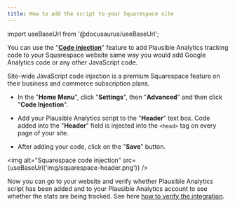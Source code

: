 ```yaml
---
title: How to add the script to your Squarespace site
---
```


import useBaseUrl from '@docusaurus/useBaseUrl';

You can use the "**[Code injection](https://support.squarespace.com/hc/en-us/articles/205815908)**" feature to add Plausible Analytics tracking code to your Squarespace website same way you would add Google Analytics code or any other JavaScript code. 

Site-wide JavaScript code injection is a premium Squarespace feature on their business and commerce subscription plans.

* In the "**Home Menu**", click "**Settings**", then "**Advanced**" and then click "**Code Injection**".

* Add your Plausible Analytics script to the "**Header**" text box. Code added into the "**Header**" field is injected into the `<head>` tag on every page of your site.

* After adding your code, click on the "**Save**" button.

<img alt="Squarespace code injection" src={useBaseUrl('img/squarespace-header.png')} />

Now you can go to your website and verify whether Plausible Analytics script has been added and to your Plausible Analytics account to see whether the stats are being tracked. See here [how to verify the integration](plausible-script.md#verify-if-the-script-is-installed-on-your-site).
